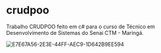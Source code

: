 # crudpoo
Trabalho CRUDPOO feito em c# para o curso de Técnico em Desenvolvimento de Sistemas do Senai CTM - Maringá.

![E7E67A56-2E3E-44FF-AEC9-1D642B9EE594](https://user-images.githubusercontent.com/84077567/131595953-80735f57-7980-43c6-990d-8f68bd75157f.png)

